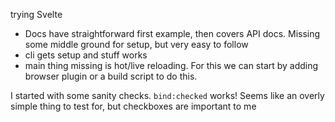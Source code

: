 trying Svelte

- Docs have straightforward first example, then covers API docs. Missing some middle ground for setup, but very easy to follow
- cli gets setup and stuff works
- main thing missing is hot/live reloading. For this we can start by adding browser plugin or a build script to do this.


I started with some sanity checks. `bind:checked` works! Seems like an overly simple thing to test for, but checkboxes are important to me


  
